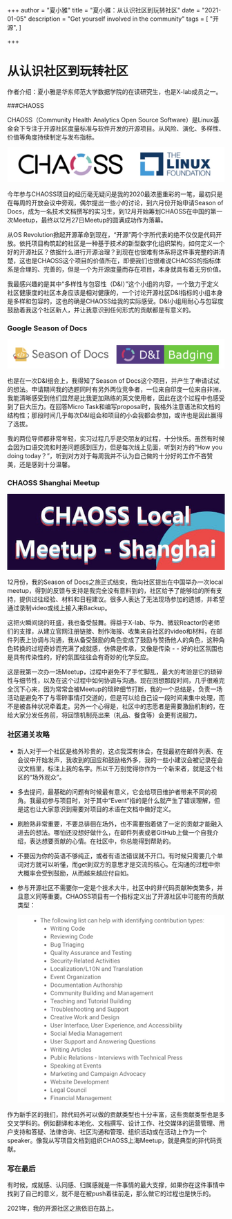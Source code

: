 +++
author = "夏小雅"
title = "夏小雅：从认识社区到玩转社区"
date = "2021-01-05"
description = "Get yourself involved in the community"
tags = [
    "开源",
]

+++

# 从认识社区到玩转社区

作者介绍：夏小雅是华东师范大学数据学院的在读研究生，也是X-lab成员之一。



###CHAOSS

CHAOSS（Community Health Analytics Open Source Software）是Linux基金会下专注于开源社区度量标准与软件开发的开源项目。从风险、演化、多样性、价值等角度持续制定与发布指标。

![committer](../images/chaoss_meetup_sharing/img1.jpg)

今年参与CHAOSS项目的经历毫无疑问是我的2020最浓墨重彩的一笔，最初只是在每周的开放会议中旁观，偶尔提出一些小的讨论，到六月份开始申请Season of Docs，成为一名技术文档撰写的实习生，到12月开始筹划CHAOSS在中国的第一次Meetup，最终以12月27日Meetup的圆满成功作为落幕。

 从OS Revolution掀起开源革命到现在，“开源”两个字所代表的绝不仅仅是代码开放。依托项目构筑起的社区是一种基于技术的新型数字化组织架构，如何定义一个好的开源社区？依据什么进行开源治理？到现在也很难有体系将这件事完整的讲清楚，这也是CHAOSS这个项目的价值所在，即便我们也很难说CHAOSS的指标体系是合理的、完善的，但是一个为开源度量而存在项目，本身就具有着无穷价值。 

我最感兴趣的是其中“多样性与包容性（D&I）”这个小组的内容，一个致力于定义社区健康度的社区本身应该是相对健康的，一个讨论开源社区D&I指标的小组本身是多样和包容的，这也的确是CHAOSS给我的实际感受。D&I小组用耐心与包容度鼓励着我这个社区新人，并让我意识到任何形式的贡献都是有意义的。



### Google Season of Docs

![committer](../images/chaoss_meetup_sharing/img2.jpg)

也是在一次D&I组会上，我得知了Season of Docs这个项目，并产生了申请试试的想法。申请期间我的选题同时有另外两位竞争者，一位来自印度一位来自非洲，我能清晰感受到他们显然是比我更加熟练的英文使用者，因此在这个过程中也感受到了巨大压力。在回答Micro Task和编写proposal时，我格外注意语法和文档的结构性；那段时间几乎每次D&I组会和项目的小会我都会参加，或许也是因此赢得了选拔。 

我的两位导师都非常年轻，实习过程几乎是交朋友的过程，十分快乐。虽然有时候会因为口语交流和时差问题感到压力，但是每次线上见面，听到对方的“How you doing today？”，听到对方对于每周我并不认为自己做的十分好的工作不吝赞美，还是感到十分温馨。



### CHAOSS Shanghai Meetup

![committer](../images/chaoss_meetup_sharing/img3.png)

12月份，我的Season of Docs之旅正式结束，我向社区提出在中国举办一次local meetup，得到的反馈与支持是我完全没有意料到的，社区给予了能够给的所有支持，提供过往经验、材料和日程建议。很多人表达了无法现场参加的遗憾，并希望通过录制video或线上接入来Backup。 

这把火瞬间烧的旺盛，我也备受鼓舞。得益于X-lab、华为、微软Reactor的老师们的支撑，从建立官网注册链接、制作海报、收集来自社区的video和材料，在邮件列表上协调与沟通，我从备受鼓励的角色变成了鼓励与赞扬他人的角色，这种角色转换的过程奇妙而充满了成就感，仿佛是传承，又像是传染 - - 好的社区氛围也是具有传染性的，好的氛围往往会有奇妙的化学反应。 

这是我第一次办一场Meetup，过程中避免不了手忙脚乱，最大的考验是它的琐碎性与细节性，以及在这个过程中如何协调与沟通。现在回想那段时间，几乎很难完全沉下心来，因为常常会被Meetup的琐碎细节打断，我的一个总结是，负责一场活动是避免不了与零碎事情打交道的，但是可以给自己设一段时间来集中处理，而不是被各种状况牵着走。另外一个心得是，社区中的志愿者是需要激励机制的，在给大家分发任务前，将回馈机制亮出来（礼品、餐食等）会更有说服力。



### 社区通关攻略

* 新人对于一个社区是格外珍贵的，这点我深有体会，在我最初在邮件列表、在会议中开始发声，我收到的回应和鼓励格外多，我的一些小建议会被记录在会议文档里，标注上我的名字。所以千万别觉得你作为一个新来者，就是这个社区的“场外观众”。

* 多去提问，最基础的问题有时候最有意义，它会给项目维护者带来不同的视角。我最初参与项目时，对于其中“Event”指的是什么就产生了错误理解，但是这也让大家意识到需要对项目的术语在文档中做好定义。

* 刷脸熟非常重要，不要总徘徊在场外，也不需要抱着做了一定的贡献才能融入进去的想法。哪怕还没想好做什么，在邮件列表或者GitHub上做一个自我介绍，表达想要贡献的心情。在社区中，你总能得到帮助的。

* 不要因为你的英语不够纯正，或者有语法错误就不开口。有时候只需要几个单词对方就可以听懂，而get到双方的意思才是交流的核心。在沟通的过程中你大概率会受到鼓励，从而越来越应付自如。

* 参与开源社区不需要你一定是个技术大牛，社区中的非代码贡献种类繁多，并且意义同等重要。CHAOSS项目有一个指标定义出了开源社区中可能有的贡献类型：

  ![committer](../images/chaoss_meetup_sharing/img4.jpg)

作为新手区的我们，除代码外可以做的贡献类型也十分丰富，这些贡献类型也是多交叉学科的。例如翻译和本地化、文档撰写、设计工作、社交媒体的运营管理、用户支持和答疑、法律咨询、社区沟通和管理、组织活动或在活动上作为一个speaker。像我从写项目文档到组织CHAOSS上海Meetup，就是典型的非代码贡献。



### 写在最后

有时候，成就感、认同感、归属感就是一件事情的最大支撑，如果你在这件事情中找到了自己的意义，就不是在被push着往前走，那么做它的过程也是快乐的。 



2021年，我的开源社区之旅依旧在路上。